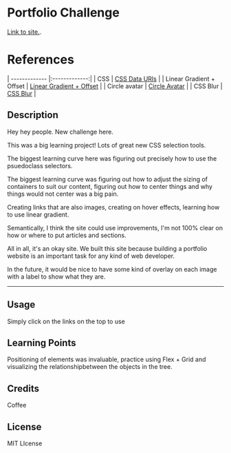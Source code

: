 # Portfolio Challenge

​[Link to site.](https://dann-lam.github.io/03-27-2023-Portfolio-Challenge/).

# References
| ------------- |:-------------:|
| CSS    | [CSS Data URIs](https://css-tricks.com/data-uris/)    |
| Linear Gradient + Offset    | [Linear Gradient + Offset](https://developer.mozilla.org/en-US/docs/Web/CSS/gradient/linear-gradient)    |
| Circle avatar    | [Circle Avatar](https://www.w3schools.com/howto/howto_css_image_avatar.asp)  |
| CSS Blur    | [CSS Blur](https://developer.mozilla.org/en-US/docs/Web/CSS/filter-function/blur) |

## Description

​Hey hey people. New challenge here.

This was a big learning project! Lots of great new CSS selection tools.

The biggest learning curve here was figuring out precisely how to use the psuedoclass selectors.

The biggest learning curve was figuring out how to adjust the sizing of containers to suit our content, figuring out how to center things and why things would not center was a big pain.

Creating links that are also images, creating on hover effects, learning how to use linear gradient.

Semantically, I think the site could use improvements, I'm not 100% clear on how or where to put articles and sections.

All in all, it's an okay site. We built this site because building a portfolio website is an important task for any kind of web developer.

In the future, it would be nice to have some kind of overlay on each image with a label to show what they are.


---
## Usage
Simply click on the links on the top to use

## Learning Points

Positioning of elements was invaluable, practice using Flex + Grid and visualizing the relationshipbetween the objects in the tree.

## Credits

Coffee

## License

MIT LIcense


